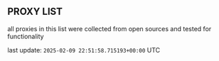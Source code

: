 ## PROXY LIST

all proxies in this list were collected from open sources and tested for functionality

last update: `2025-02-09 22:51:58.715193+00:00` UTC